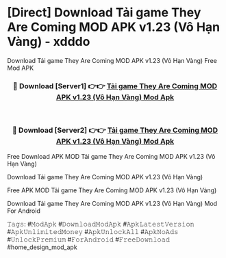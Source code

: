 # [Direct] Download Tải game They Are Coming MOD APK v1.23 (Vô Hạn Vàng) - xdddo
Download Tải game They Are Coming MOD APK v1.23 (Vô Hạn Vàng) Free Mod APK

<div align="center">
<h3>🔴 Download [Server1] 👉👉 <a href="https://apk-comot.site?title=Tải_game_They_Are_Coming_MOD_APK_v1.23_(Vô_Hạn_Vàng)">Tải game They Are Coming MOD APK v1.23 (Vô Hạn Vàng) Mod Apk</a></h3><br>

<h3>🔴 Download [Server2] 👉👉 <a href="https://apk-comot.site?title=Tải_game_They_Are_Coming_MOD_APK_v1.23_(Vô_Hạn_Vàng)">Tải game They Are Coming MOD APK v1.23 (Vô Hạn Vàng) Mod Apk</a></h3>
</div>


Free Download APK MOD Tải game They Are Coming MOD APK v1.23 (Vô Hạn Vàng)

Download Tải game They Are Coming MOD APK v1.23 (Vô Hạn Vàng) 

Free APK MOD Tải game They Are Coming MOD APK v1.23 (Vô Hạn Vàng) 

Download Tải game They Are Coming MOD APK v1.23 (Vô Hạn Vàng) Mod For Android

𝚃𝚊𝚐𝚜: #𝙼𝚘𝚍𝙰𝚙𝚔 #𝙳𝚘𝚠𝚗𝚕𝚘𝚊𝚍𝙼𝚘𝚍𝙰𝚙𝚔 #𝙰𝚙𝚔𝙻𝚊𝚝𝚎𝚜𝚝𝚅𝚎𝚛𝚜𝚒𝚘𝚗 #𝙰𝚙𝚔𝚄𝚗𝚕𝚒𝚖𝚒𝚝𝚎𝚍𝙼𝚘𝚗𝚎𝚢 #𝙰𝚙𝚔𝚄𝚗𝚕𝚘𝚌𝚔𝙰𝚕𝚕 #𝙰𝚙𝚔𝙽𝚘𝙰𝚍𝚜 #𝚄𝚗𝚕𝚘𝚌𝚔𝙿𝚛𝚎𝚖𝚒𝚞𝚖 #𝙵𝚘𝚛𝙰𝚗𝚍𝚛𝚘𝚒𝚍 #𝙵𝚛𝚎𝚎𝙳𝚘𝚠𝚗𝚕𝚘𝚊𝚍 #home_design_mod_apk
